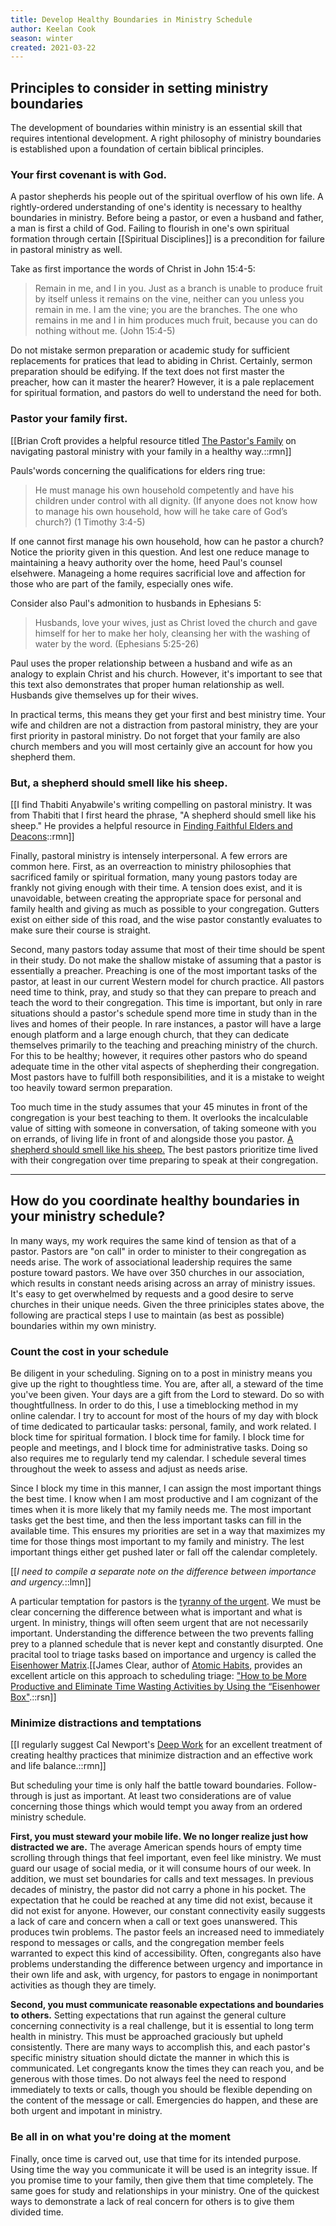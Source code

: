 ```yaml
---
title: Develop Healthy Boundaries in Ministry Schedule
author: Keelan Cook
season: winter
created: 2021-03-22
---
```



## Principles to consider in setting ministry boundaries
The development of boundaries within ministry is an essential skill that requires intentional development. A right philosophy of ministry boundaries is established upon a foundation of certain biblical principles.

### Your first covenant is with God.
A pastor shepherds his people out of the spiritual overflow of his own life. A rightly-ordered understanding of one's identity is necessary to healthy boundaries in ministry. Before being a pastor, or even a husband and father, a man is first a child of God. Failing to flourish in one's own spiritual formation through certain [[Spiritual Disciplines]] is a precondition for failure in pastoral ministry as well.

Take as first importance the words of Christ in John 15:4-5:
>Remain in me, and I in you. Just as a branch is unable to produce fruit by itself unless it remains on the vine, neither can you unless you remain in me. I am the vine; you are the branches. The one who remains in me and I in him produces much fruit, because you can do nothing without me. (John 15:4-5)

Do not mistake sermon preparation or academic study for sufficient replacements for pratices that lead to abiding in Christ. Certainly, sermon preparation should be edifying. If the text does not first master the preacher, how can it master the hearer? However, it is a pale replacement for spiritual formation, and pastors do well to understand the need for both.

### Pastor your family first.

[[Brian Croft provides a helpful resource titled [The Pastor's Family](https://amzn.to/3sgE8lM) on navigating pastoral ministry with your family in a healthy way.::rmn]]

Pauls'words concerning the qualifications for elders ring true:
>He must manage his own household competently and have his children under control with all dignity. (If anyone does not know how to manage his own household, how will he take care of God’s church?) (1 Timothy 3:4-5)

If one cannot first manage his own household, how can he pastor a church? Notice the priority given in this question. And lest one reduce manage to maintaining a heavy authority over the home, heed Paul's counsel elsehwere. Manageing a home requires sacrificial love and affection for those who are part of the family, especially ones wife.

Consider also Paul's admonition to husbands in Ephesians 5:
>Husbands, love your wives, just as Christ loved the church and gave himself for her to make her holy, cleansing her with the washing of water by the word. (Ephesians 5:25-26)

Paul uses the proper relationship between a husband and wife as an analogy to explain Christ and his church. However, it's important to see that this text also demonstrates that proper human relationship as well. Husbands give themselves up for their wives.

In practical terms, this means they get your first and best ministry time. Your wife and children are not a distraction from pastoral ministry, they are your first priority in pastoral ministry. Do not forget that your family are also church members and you will most certainly give an account for how you shepherd them.

### But, a shepherd should smell like his sheep.

[[I find Thabiti Anyabwile's writing compelling on pastoral ministry. It was from Thabiti that I first heard the phrase, "A shepherd should smell like his sheep." He provides a helpful resource in [Finding Faithful Elders and Deacons](https://amzn.to/39axgz7)::rmn]]

Finally, pastoral ministry is intensely interpersonal. A few errors are common here. First, as an overreaction to ministry philosophies that sacrificed family or spiritual formation, many young pastors today are frankly not giving enough with their time. A tension does exist, and it is unavoidable, between creating the appropriate space for personal and family health and giving as much as possible to your congregation. Gutters exist on either side of this road, and the wise pastor constantly evaluates to make sure their course is straight.

Second, many pastors today assume that most of their time should be spent in their study. Do not make the shallow mistake of assuming that a pastor is essentially a preacher. Preaching is one of the most important tasks of the pastor, at least in our current Western model for church practice. All pastors need time to think, pray, and study so that they can prepare to preach and teach the word to their congregation. This time is important, but only in rare situations should a pastor's schedule spend more time in study than in the lives and homes of their people. In rare instances, a pastor will have a large enough platform and a large enough church, that they can dedicate themselves primarily to the teaching and preaching ministry of the church. For this to be healthy; however, it requires other pastors who do speand adequate time in the other vital aspects of shepherding their congregation. Most pastors have to fulfill both responsibilities, and it is a mistake to weight too heavily toward sermon preparation.

Too much time in the study assumes that your 45 minutes in front of the congregation is your best teaching to them. It overlooks the incalculable value of sitting with someone in conversation, of taking someone with you on errands, of living life in front of and alongside those you pastor. [A shepherd should smell like his sheep.](https://keelancook.com/2012/10/08/a-consequence-of-ministry-dealing-with-sheep/) The best pastors prioritize time lived with their congregation over time preparing to speak at their congregation.

---

## How do you coordinate healthy boundaries in your ministry schedule?
In many ways, my work requires the same kind of tension as that of a pastor. Pastors are "on call" in order to minister to their congregation as needs arise. The work of associational leadership requires the same posture toward pastors. We have over 350 churches in our association, which results in constant needs arising across an array of ministry issues. It's easy to get overwhelmed by requests and a good desire to serve churches in their unique needs. Given the three priniciples states above, the following are practical steps I use to maintain (as best as possible) boundaries within my own ministry. 

### Count the cost in your schedule
Be diligent in your scheduling. Signing on to a post in ministry means you give up the right to thoughtless time. You are, after all, a steward of the time you've been given. Your days are a gift from the Lord to steward. Do so with thoughtfullness. In order to do this, I use a timeblocking method in my online calendar. I try to account for most of the hours of my day with block of time dedicated to particaular tasks: personal, family, and work related. I block time for spiritual formation. I block time for family. I block time for people and meetings, and I block time for administrative tasks. Doing so also requires me to regularly tend my calendar. I schedule several times throughout the week to assess and adjust as needs arise.

Since I block my time in this manner, I can assign the most important things the best time. I know when I am most productive and I am cognizant of the times when it is more likely that my family needs me. The most important tasks get the best time, and then the less important tasks can fill in the available time. This ensures my priorities are set in a way that maximizes my time for those things most important to my family and ministry. The lest important things either get pushed later or fall off the calendar completely. 

[[*I need to compile a separate note on the difference between importance and urgency.*::lmn]]

A particular temptation for pastors is the [tyranny of the urgent](https://amzn.to/3lHJTXi). We must be clear concerning the difference between what is important and what is urgent. In ministry, things will often seem urgent that are not necessarily important. Understanding the difference between the two prevents falling prey to a planned schedule that is never kept and constantly disurpted. One pracital tool to triage tasks based on importance and urgency is called the [Eisenhower Matrix](https://www.eisenhower.me/eisenhower-matrix/).[[James Clear, author of [Atomic Habits](https://amzn.to/2PhY21i), provides an excellent article on this approach to scheduling triage: ["How to be More Productive and Eliminate Time Wasting Activities by Using the “Eisenhower Box"](https://jamesclear.com/eisenhower-box).::rsn]]

### Minimize distractions and temptations

[[I regularly suggest Cal Newport's [Deep Work](https://amzn.to/3d0TBQx) for an excellent treatment of creating healthy practices that minimize distraction and an effective work and life balance.::rmn]]

But scheduling your time is only half the battle toward boundaries. Follow-through is just as important. At least two considerations are of value concerning those things which would tempt you away from an ordered ministry schedule. 

**First, you must steward your mobile life. We no longer realize just how distracted we are.** The average American spends hours of empty time scrolling through things that feel important, even feel like ministry. We must guard our usage of social media, or it will consume hours of our week. In addition, we must set boundaries for calls and text messages. In previous decades of ministry, the pastor did not carry a phone in his pocket. The expectation that he could be reached at any time did not exist, because it did not exist for anyone. However, our constant connectivity easily suggests a lack of care and concern when a call or text goes unanswered. This produces twin problems. The pastor feels an increased need to immediately respond to messages or calls, and the congregation member feels warranted to expect this kind of accessibility. Often, congregants also have problems understanding the difference between urgency and importance in their own life and ask, with urgency, for pastors to engage in nonimportant activities as though they are timely. 

**Second, you must communicate reasonable expectations and boundaries to others.** Setting expectations that run against the general culture concerning connectivity is a real challenge, but it is essential to long term health in ministry. This must be approached graciously but upheld consistently. There are many ways to accomplish this, and each pastor's specific ministry situation should dictate the manner in which this is communicated. Let congregants know the times they can reach you, and be generous with those times. Do not always feel the need to respond immediately to texts or calls, though you should be flexible depending on the content of the message or call. Emergencies do happen, and these are both urgent and impotant in ministry.

### Be all in on what you're doing at the moment
Finally, once time is carved out, use that time for its intended purpose. Using time the way you communicate it will be used is an integrity issue. If you promise time to your family, then give them that time completely. The same goes for study and relationships in your ministry. One of the quickest ways to demonstrate a lack of real concern for others is to give them divided time.